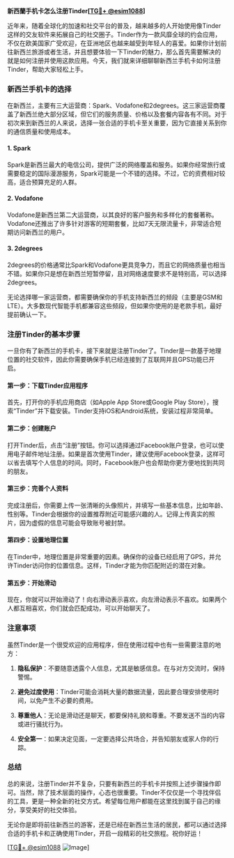**新西蘭手机卡怎么注册Tinder[[TG💪+ @esim1088](https://t.me/s/esim1088)]**

近年来，随着全球化的加速和社交平台的普及，越来越多的人开始使用像Tinder这样的交友软件来拓展自己的社交圈子。Tinder作为一款风靡全球的约会应用，不仅在欧美国家广受欢迎，在亚洲地区也越来越受到年轻人的喜爱。如果你计划前往新西兰旅游或者生活，并且想要体验一下Tinder的魅力，那么首先需要解决的就是如何注册并使用这款应用。今天，我们就来详细聊聊新西兰手机卡如何注册Tinder，帮助大家轻松上手。

### 新西兰手机卡的选择

在新西兰，主要有三大运营商：Spark、Vodafone和2degrees。这三家运营商覆盖了新西兰绝大部分区域，但它们的服务质量、价格以及套餐内容各有不同。对于初次来到新西兰的人来说，选择一张合适的手机卡至关重要，因为它直接关系到你的通信质量和使用成本。

#### 1. Spark
Spark是新西兰最大的电信公司，提供广泛的网络覆盖和服务。如果你经常旅行或需要稳定的国际漫游服务，Spark可能是一个不错的选择。不过，它的资费相对较高，适合预算充足的人群。

#### 2. Vodafone
Vodafone是新西兰第二大运营商，以其良好的客户服务和多样化的套餐著称。Vodafone还推出了许多针对游客的短期套餐，比如7天无限流量卡，非常适合短期访问新西兰的用户。

#### 3. 2degrees
2degrees的价格通常比Spark和Vodafone更具竞争力，而且它的网络质量也相当不错。如果你只是想在新西兰短暂停留，且对网络速度要求不是特别高，可以选择2degrees。

无论选择哪一家运营商，都需要确保你的手机支持新西兰的频段（主要是GSM和LTE）。大多数现代智能手机都兼容这些频段，但如果你使用的是老款手机，最好提前确认一下。

### 注册Tinder的基本步骤

一旦你有了新西兰的手机卡，接下来就是注册Tinder了。Tinder是一款基于地理位置的社交软件，因此你需要确保手机已经连接到了互联网并且GPS功能已开启。

#### 第一步：下载Tinder应用程序
首先，打开你的手机应用商店（如Apple App Store或Google Play Store），搜索“Tinder”并下载安装。Tinder支持iOS和Android系统，安装过程非常简单。

#### 第二步：创建账户
打开Tinder后，点击“注册”按钮。你可以选择通过Facebook账户登录，也可以使用电子邮件地址注册。如果是首次使用Tinder，建议使用Facebook登录，这样可以省去填写个人信息的时间。同时，Facebook账户也会帮助你更方便地找到共同的朋友。

#### 第三步：完善个人资料
完成注册后，你需要上传一张清晰的头像照片，并填写一些基本信息，比如年龄、性别等。Tinder会根据你的设置推荐附近可能感兴趣的人。记得上传真实的照片，因为虚假的信息可能会导致账号被封禁。

#### 第四步：设置地理位置
在Tinder中，地理位置是非常重要的因素。确保你的设备已经启用了GPS，并允许Tinder访问你的位置信息。这样，Tinder才能为你匹配附近的潜在对象。

#### 第五步：开始滑动
现在，你就可以开始滑动了！向右滑动表示喜欢，向左滑动表示不喜欢。如果两个人都互相喜欢，你们就会匹配成功，可以开始聊天了。

### 注意事项

虽然Tinder是一个很受欢迎的应用程序，但在使用过程中也有一些需要注意的地方：

1. **隐私保护**：不要随意透露个人信息，尤其是敏感信息。在与对方交流时，保持警惕。
   
2. **避免过度使用**：Tinder可能会消耗大量的数据流量，因此要合理安排使用时间，以免产生不必要的费用。

3. **尊重他人**：无论是滑动还是聊天，都要保持礼貌和尊重。不要发送不当的内容或进行骚扰行为。

4. **安全第一**：如果决定见面，一定要选择公共场合，并告知朋友或家人你的行踪。

### 总结

总的来说，注册Tinder并不复杂，只要有新西兰的手机卡并按照上述步骤操作即可。当然，除了技术层面的操作，心态也很重要。Tinder不仅仅是一个寻找伴侣的工具，更是一种全新的社交方式。希望每位用户都能在这里找到属于自己的缘分，享受美好的社交体验。

无论你是即将前往新西兰的游客，还是已经在新西兰生活的居民，都可以通过选择合适的手机卡和正确使用Tinder，开启一段精彩的社交旅程。祝你好运！

[[TG💪+ @esim1088](https://t.me/s/esim1088) ![Image](https://i.postimg.cc/4NQfJmqS/Snipaste-2025-05-13-00-14-12.png)]